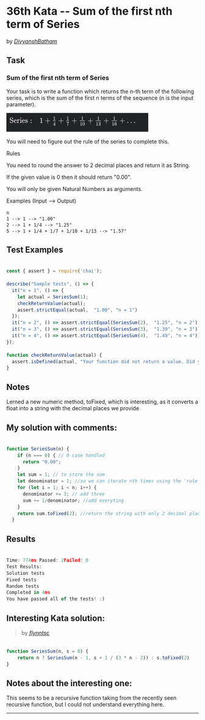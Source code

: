 # 36th Kata -- Sum of the first nth term of Series


by *[DivyanshBatham](https://www.codewars.com/users/DivyanshBatham)*


## Task

### Sum of the first nth term of Series


Your task is to write a function which returns the n-th term of the following series, which is the sum of the first n terms of the sequence (n is the input parameter).

![series](image.png)

You will need to figure out the rule of the series to complete this.

Rules

You need to round the answer to 2 decimal places and return it as String.

If the given value is 0 then it should return "0.00".

You will only be given Natural Numbers as arguments.

Examples (Input --> Output)
```
n
1 --> 1 --> "1.00"
2 --> 1 + 1/4 --> "1.25"
5 --> 1 + 1/4 + 1/7 + 1/10 + 1/13 --> "1.57"
```

## Test Examples

```js

const { assert } = require('chai');

describe("Sample tests", () => {
  it("n = 1", () => {
    let actual = SeriesSum(1);
    checkReturnValue(actual);
    assert.strictEqual(actual,  "1.00", "n = 1")
  });
  it("n = 2", () => assert.strictEqual(SeriesSum(2),  "1.25", "n = 2"));
  it("n = 3", () => assert.strictEqual(SeriesSum(3),  "1.39", "n = 3"));
  it("n = 4", () => assert.strictEqual(SeriesSum(4),  "1.49", "n = 4"));
});

function checkReturnValue(actual) {
  assert.isDefined(actual, "Your function did not return a value. Did you log it to console instead?");
}
```


## Notes

Lerned a new numeric method, toFixed, which is interesting, as it converts a float into a string with the decimal places we provide

## My solution with comments:

```js

function SeriesSum(n) {
    if (n === 0) { // 0 case handled
      return "0.00";
    }
    let sum = 1; // to store the sum
    let denominator = 1; //so we can iterate nth times using the 'rule'
    for (let i = 1; i < n; i++) {
      denominator += 3; // add three
      sum += 1/denominator; //add everyting
    }
    return sum.toFixed(2); //return the string with only 2 decimal places
  }
```


## Results

```js

Time: 774ms Passed: 2Failed: 0
Test Results:
Solution tests
Fixed tests
Random tests
Completed in 4ms
You have passed all of the tests! :)
```

## Interesting Kata solution:
> by *[flynntsc](https://www.codewars.com/users/flynntsc)*

```js

function SeriesSum(n, s = 0) {
    return n ? SeriesSum(n - 1, s + 1 / (3 * n - 2)) : s.toFixed(2)
}
```

## Notes about the interesting one:

This seems to be a recursive function taking from the recently seen recursive function, but I could not understand everything here.


---